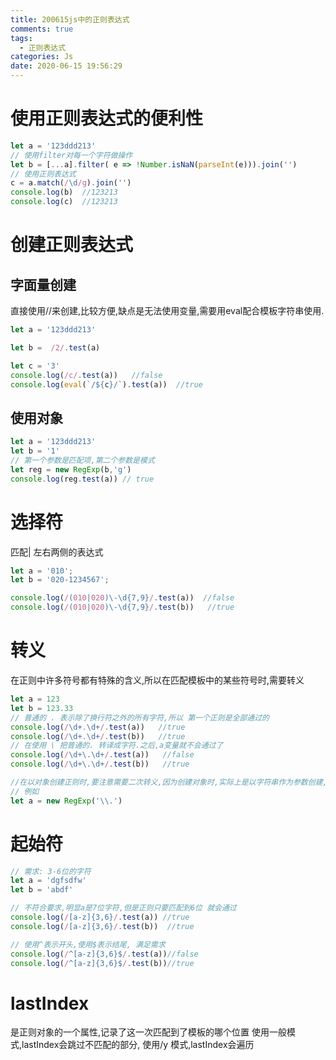 ```yaml
---
title: 200615js中的正则表达式
comments: true
tags:
  - 正则表达式
categories: Js
date: 2020-06-15 19:56:29
---
```

<!--more-->
# 使用正则表达式的便利性
```js
let a = '123ddd213'
// 使用filter对每一个字符做操作
let b = [...a].filter( e => !Number.isNaN(parseInt(e))).join('')
// 使用正则表达式
c = a.match(/\d/g).join('')
console.log(b)  //123213
console.log(c)  //123213
```

# 创建正则表达式
## 字面量创建
直接使用//来创建,比较方便,缺点是无法使用变量,需要用eval配合模板字符串使用.
```js
let a = '123ddd213'

let b =  /2/.test(a)

let c = '3'
console.log(/c/.test(a))   //false
console.log(eval(`/${c}/`).test(a))  //true
```

## 使用对象
```js
let a = '123ddd213'
let b = '1'
// 第一个参数是匹配项,第二个参数是模式
let reg = new RegExp(b,'g') 
console.log(reg.test(a)) // true
```

# 选择符
匹配| 左右两侧的表达式
```js
let a = '010';
let b = '020-1234567';

console.log(/(010|020)\-\d{7,9}/.test(a))  //false  
console.log(/(010|020)\-\d{7,9}/.test(b))   //true
```

# 转义
在正则中许多符号都有特殊的含义,所以在匹配模板中的某些符号时,需要转义
```js
let a = 123
let b = 123.33
// 普通的 . 表示除了换行符之外的所有字符,所以 第一个正则是全部通过的
console.log(/\d+.\d+/.test(a))   //true
console.log(/\d+.\d+/.test(b))   //true
// 在使用 \ 把普通的. 转译成字符.之后,a变量就不会通过了
console.log(/\d+\.\d+/.test(a))   //false
console.log(/\d+\.\d+/.test(b))   //true

//在以对象创建正则时,要注意需要二次转义,因为创建对象时,实际上是以字符串作为参数创建,此时'\d' === 'd'
// 例如
let a = new RegExp('\\.')

```

# 起始符
```js
// 需求: 3-6位的字符
let a = 'dgfsdfw'
let b = 'abdf'

// 不符合要求,明显a是7位字符,但是正则只要匹配到6位 就会通过
console.log(/[a-z]{3,6}/.test(a)) //true
console.log(/[a-z]{3,6}/.test(b))  //true

// 使用^表示开头,使用$表示结尾, 满足需求
console.log(/^[a-z]{3,6}$/.test(a))//false
console.log(/^[a-z]{3,6}$/.test(b))//true
```

# lastIndex
是正则对象的一个属性,记录了这一次匹配到了模板的哪个位置
使用一般模式,lastIndex会跳过不匹配的部分,
使用/y 模式,lastIndex会遍历

